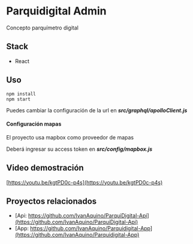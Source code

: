 # Parquidigital Admin
Concepto parquímetro digital

## Stack
- React

## Uso

```
npm install
npm start
```

Puedes cambiar la configuración de la url en ___src/graphql/apolloClient.js___

#### Configuración mapas

El proyecto usa mapbox como proveedor de mapas

Deberá ingresar su access token en ___src/config/mapbox.js___

## Video demostración
[https://youtu.be/kgtPD0c-p4s](https://youtu.be/kgtPD0c-p4s) 

## Proyectos relacionados

- [Api: https://github.com/IvanAquino/ParquiDigital-Api](https://github.com/IvanAquino/ParquiDigital-Api) 
- [App: https://github.com/IvanAquino/Parquidigital-App](https://github.com/IvanAquino/Parquidigital-App) 